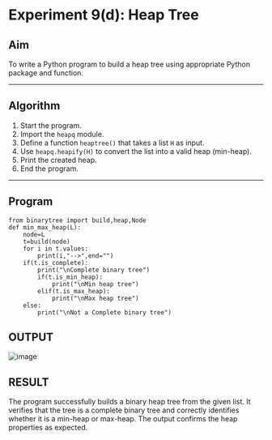 # Experiment 9(d): Heap Tree

## Aim
To write a Python program to build a heap tree using appropriate Python package and function.

---

## Algorithm

1. Start the program.
2. Import the `heapq` module.
3. Define a function `heaptree()` that takes a list `H` as input.
4. Use `heapq.heapify(H)` to convert the list into a valid heap (min-heap).
5. Print the created heap.
6. End the program.

---

## Program

```
from binarytree import build,heap,Node 
def min_max_heap(L): 
    node=L
    t=build(node)
    for i in t.values:
        print(i,"-->",end="")
    if(t.is_complete):
        print("\nComplete binary tree")
        if(t.is_min_heap):
            print("\nMin heap tree")
        elif(t.is_max_heap):
            print("\nMax heap tree")
    else:
        print("\nNot a Complete binary tree")

```

## OUTPUT
![image](https://github.com/user-attachments/assets/45bb4fde-12a4-4125-b813-ab6f18154895)

## RESULT
The program successfully builds a binary heap tree from the given list. It verifies that the tree is a complete binary tree and correctly identifies whether it is a min-heap or max-heap. The output confirms the heap properties as expected.
